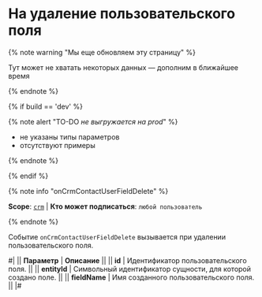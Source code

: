 # На удаление пользовательского поля

{% note warning "Мы еще обновляем эту страницу" %}

Тут может не хватать некоторых данных — дополним в ближайшее время

{% endnote %}

{% if build == 'dev' %}

{% note alert "TO-DO _не выгружается на prod_" %}

- не указаны типы параметров
- отсутствуют примеры

{% endnote %}

{% endif %}

{% note info "onCrmContactUserFieldDelete" %}

**Scope**: [`crm`](../../../scopes/permissions.md) | **Кто может подписаться**: `любой пользователь`

{% endnote %}

Событие `onCrmContactUserFieldDelete` вызывается при удалении пользовательского поля.

#|
|| **Параметр** | **Описание** ||
|| **id** | Идентификатор пользовательского поля. ||
|| **entityId** | Символьный идентификатор сущности, для которой создано поле. ||
|| **fieldName** | Имя созданного пользовательского поля. ||
|#